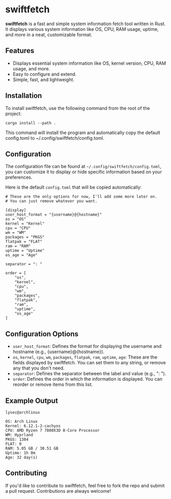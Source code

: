 # swiftfetch

**swiftfetch** is a fast and simple system information fetch tool written in Rust. It displays various system information like OS, CPU, RAM usage, uptime, and more in a neat, customizable format.

## Features

- Displays essential system information like OS, kernel version, CPU, RAM usage, and more.
- Easy to configure and extend.
- Simple, fast, and lightweight.

## Installation

To install swiftfetch, use the following command from the root of the project:

`cargo install --path .`

This command will install the program and automatically copy the default config.toml to ~/.config/swiftfetch/config.toml.

## Configuration

The configuration file can be found at `~/.config/swiftfetch/config.toml`, you can customize it to display or hide specific information based on your preferences.

Here is the default `config.toml` that will be copied automatically:

```
# These are the only options for now, I'll add some more later on.
# You can just remove whatever you want.

[display]
user_host_format = "{username}@{hostname}"
os = "OS"
kernel = "Kernel"
cpu = "CPU"
wm = "WM"
packages = "PKGS"
flatpak = "FLAT"
ram = "RAM"
uptime = "Uptime"
os_age = "Age"

separator = ": "

order = [
    "os",
    "kernel",
    "cpu",
    "wm",
    "packages",
    "flatpak",
    "ram",
    "uptime",
    "os_age"
]
```

## Configuration Options

- `user_host_format`: Defines the format for displaying the username and hostname (e.g., {username}@{hostname}).
- `os`, `kernel`, `cpu`, `wm`, `packages`, `flatpak`, `ram`, `uptime`, `age`: These are the fields displayed by swiftfetch. You can set them to any string, or remove any that you don't need.
- `separator`: Defines the separator between the label and value (e.g., ": ").
- `order`: Defines the order in which the information is displayed. You can reorder or remove items from this list.


## Example Output

```
lysec@archlinux

OS: Arch Linux
Kernel: 6.12.1-2-cachyos
CPU: AMD Ryzen 7 7800X3D 8-Core Processor
WM: Hyprland
PKGS: 1384
FLAT: 0
RAM: 5.05 GB / 30.51 GB
Uptime: 1h 0m
Age: 32 day(s)
```

## Contributing

If you'd like to contribute to swiftfetch, feel free to fork the repo and submit a pull request. Contributions are always welcome!